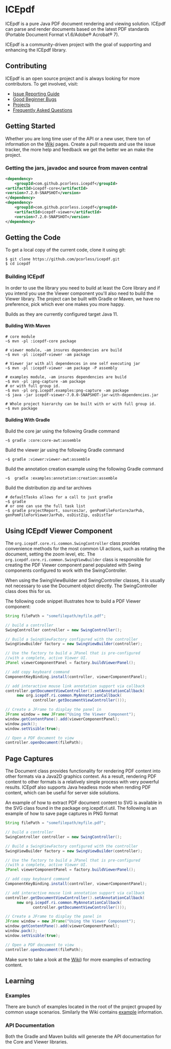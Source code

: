 # ICEpdf

ICEpdf is a pure Java PDF document rendering and viewing solution. ICEpdf can parse and render documents based on the 
latest PDF standards (Portable Document Format v1.6/Adobe® Acrobat® 7).

ICEpdf is a community-driven project with the goal of supporting and enhancing the ICEpdf library.  

## Contributing
ICEpdf is an open source project and is always looking for more contributors.  To get involved, visit:

 - [Issue Reporting Guide](https://github.com/pcorless/icepdf/wiki/Issue-Reporting-Guide)
 - [Good Beginner Bugs](https://github.com/pcorless/icepdf/issues?q=is%3Aopen+is%3Aissue+label%3A%22good+first+issue%22)
 - [Projects](https://github.com/pcorless/icepdf/projects)
 - [Frequently Asked Questions](https://github.com/pcorless/icepdf/wiki/Frequently-Asked-Questions)
   <!-- Code Contribution Guide --> 
 ## Getting Started
 Whether you are long time user of the API or a new user, there ton of information on the 
 [Wiki](https://github.com/pcorless/icepdf/wiki) pages.  Create a pull requests and use the issue tracker, the more 
 help and feedback we get the better we an make the project. 
 
 ### Getting the jars, javadoc and source from maven central 
 ```xml
 <dependency>
     <groupId>com.github.pcorless.icepdf</groupId>
 <artifactId>icepdf-core</artifactId>
 <version>7.2.0-SNAPSHOT</version>
</dependency>
 <dependency>
     <groupId>com.github.pcorless.icepdf</groupId>
     <artifactId>icepdf-viewer</artifactId>
     <version>7.2.0-SNAPSHOT</version>
 </dependency>
 ```
 
 ## Getting the Code
 To get a local copy of the current code, clone it using git:
 ```
$ git clone https://github.com/pcorless/icepdf.git
$ cd icepdf
```
 
 ### Building ICEpdf
 In order to use the library you need to build at least the Core library and if you intend you use the Viewer
 component you'll also need to build the Viewer library.  The project can be built with Gradle or Maven, we have 
 no preference,  pick which ever one makes you more happy. 
 
 Builds as they are currently configured target Java 11.

#### Building With Maven
```
# core module
~$ mvn -pl :icepdf-core package

# viewer module, -am insures dependencies are build 
~$ mvn -pl :icepdf-viewer -am package

# Viewer jar with all dependences in one self executing jar
~$ mvn -pl :icepdf-viewer -am package -P assembly 

# examples module, -am insures dependencies are build 
~$ mvn -pl :png-capture -am package
# or with full group id. 
~$ mvn -pl org.icepdf.examples:png-capture -am package
~$ java -jar icepdf-viewer-7.0.0-SNAPSHOT-jar-with-dependencies.jar

# Whole project hierarchy can be built with or with full group id. 
~$ mvn package

 ```
#### Building With Gradle

Build the core jar using the following Gradle command

```~$ gradle :core:core-awt:assemble ```

Build the viewer jar using the following Gradle command

```~$ gradle :viewer:viewer-awt:assemble``` 

Build the annotation creation example using the following Gradle command

```~$  gradle :examples:annotation:creation:assemble```

Build the distribution zip and tar archives

```
# defaultTasks allows for a call to just gradle 
~$ gradle
# or one can use the full task list 
~$ gradle projectReport, sourcesJar, genPomFileForCoreJarPub, genPomFileForViewerJarPub, osDistZip, osDistTar
```

 ## Using ICEpdf Viewer Component
 The `org.icepdf.core.ri.common.SwingController` class provides convenience methods for the most common UI actions, 
 such as rotating the document, setting the zoom level, etc. The `org.icepdf.core.ri.common.SwingViewBuilder` class is 
 responsible for creating the PDF Viewer component panel populated with Swing components configured to work with the 
 SwingController.
 
 When using the SwingViewBuilder and SwingController classes, it is usually not necessary to use the Document object 
 directly. The SwingController class does this for us.
 
 The following code snippet illustrates how to build a PDF Viewer component:
 ```java
String filePath = "somefilepath/myfile.pdf";

// build a controller
SwingController controller = new SwingController();

// Build a SwingViewFactory configured with the controller
SwingViewBuilder factory = new SwingViewBuilder(controller);

// Use the factory to build a JPanel that is pre-configured
//with a complete, active Viewer UI.
JPanel viewerComponentPanel = factory.buildViewerPanel();

// add copy keyboard command
ComponentKeyBinding.install(controller, viewerComponentPanel);

// add interactive mouse link annotation support via callback
controller.getDocumentViewController().setAnnotationCallback(
      new org.icepdf.ri.common.MyAnnotationCallback(
             controller.getDocumentViewController()));

// Create a JFrame to display the panel in
JFrame window = new JFrame("Using the Viewer Component");
window.getContentPane().add(viewerComponentPanel);
window.pack();
window.setVisible(true);

// Open a PDF document to view
controller.openDocument(filePath);
```
 ## Page Captures
 
 The Document class provides functionality for rendering PDF content into other formats via a Java2D graphics context.
 As a result, rendering PDF content to other formats is a relatively simple process with very powerful results. ICEpdf 
 also supports Java headless mode when rending PDF content, which can be useful for server side solutions.
 
 An example of how to extract PDF document content to SVG is available in the SVG class found in the package 
 org.icepdf.ri.util. The following is an example of how to save page captures in PNG format
 
 ```java
String filePath = "somefilepath/myfile.pdf";

// build a controller
SwingController controller = new SwingController();

// Build a SwingViewFactory configured with the controller
SwingViewBuilder factory = new SwingViewBuilder(controller);

// Use the factory to build a JPanel that is pre-configured
//with a complete, active Viewer UI.
JPanel viewerComponentPanel = factory.buildViewerPanel();

// add copy keyboard command
ComponentKeyBinding.install(controller, viewerComponentPanel);

// add interactive mouse link annotation support via callback
controller.getDocumentViewController().setAnnotationCallback(
      new org.icepdf.ri.common.MyAnnotationCallback(
             controller.getDocumentViewController()));

// Create a JFrame to display the panel in
JFrame window = new JFrame("Using the Viewer Component");
window.getContentPane().add(viewerComponentPanel);
window.pack();
window.setVisible(true);

// Open a PDF document to view
controller.openDocument(filePath);
```
 
 Make sure to take a look at the [Wiki](https://github.com/pcorless/icepdf/wiki/Usage-Examples)) for more examples of extracting content.  
 
 ## Learning
  
 ### Examples

There are bunch of examples located in the root of the project grouped by common usage scenarios.  Similarly the 
Wiki contains [example](https://github.com/pcorless/icepdf/wiki/Usage-Examples) information. 

 ### API Documentation
 
 Both the Gradle and Maven builds will generate the API documentation for the Core and Viewer libraries. 
 
